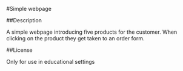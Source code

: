 #Simple webpage

##Description

A simple webpage introducing five products for the customer.
When clicking on the product they get taken to an order form.

##License

Only for use in educational settings

